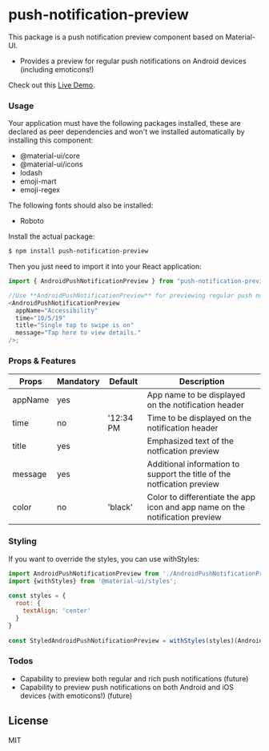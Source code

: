 # push-notification-preview

This package is a push notification preview component based on Material-UI.

- Provides a preview for regular push notifications on Android devices (including emoticons!)

Check out this [Live Demo](https://codesandbox.io/s/kind-darkness-46mt7).

### Usage

Your application must have the following packages installed, these are declared as peer dependencies and won't we installed automatically by installing this component:

- @material-ui/core
- @material-ui/icons
- lodash
- emoji-mart
- emoji-regex

The following fonts should also be installed:
- Roboto

Install the actual package:
```sh
$ npm install push-notification-preview
```

Then you just need to import it into your React application:
```javascript
import { AndroidPushNotificationPreview } from "push-notification-preview";

//Use **AndroidPushNotificationPreview** for previewing regular push notifications on Android
<AndroidPushNotificationPreview
  appName="Accessibility"
  time="10/5/19"
  title="Single tap to swipe is on"
  message="Tap here to view details."
/>;
```

### Props & Features

| Props | Mandatory | Default | Description |                       
| ------ | ------ | ------ | ------ | 
| appName | yes |         | App name to be displayed on the notification header |
| time | no | '12:34 PM | Time to be displayed on the notification header |
| title | yes |  | Emphasized text of the notfication preview |
| message | yes |  | Additional information to support the title of the notfication preview |
| color | no | 'black' | Color to differentiate the app icon and app name on the notification preview |

### Styling

If you want to override the styles, you can use withStyles:
```javascript
import AndroidPushNotificationPreview from './AndroidPushNotificationPreview';
import {withStyles} from '@material-ui/styles';
 
const styles = {
  root: {
    textAlign: 'center'
  }
}
 
const StyledAndroidPushNotificationPreview = withStyles(styles)(AndroidPushNotificationPreview);
```

### Todos

- Capability to preview both regular and rich push notifications (future)
- Capability to preview push notifications on both Android and iOS devices (with emoticons!) (future)

## License

MIT
